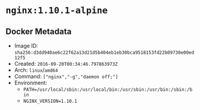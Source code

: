# `nginx:1.10.1-alpine`

## Docker Metadata

- Image ID: `sha256:d3dd940ae6c22f62a13d21d5b404eb1eb30bca9518153fd22b09730e00ed12f5`
- Created: `2016-09-20T00:34:46.797863973Z`
- Arch: `linux`/`amd64`
- Command: `["nginx","-g","daemon off;"]`
- Environment:
  - `PATH=/usr/local/sbin:/usr/local/bin:/usr/sbin:/usr/bin:/sbin:/bin`
  - `NGINX_VERSION=1.10.1`
